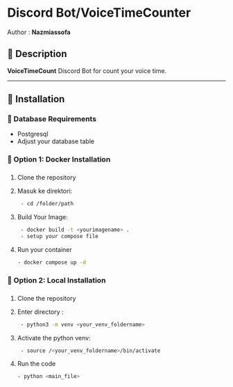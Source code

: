 # Discord Bot/VoiceTimeCounter

Author :
**Nazmiassofa**

## 📄 Description
**VoiceTimeCount** 
Discord Bot for count your voice time.

---

## 🚀 Installation

### 🔹 Database Requirements
   - Postgresql 
   - Adjust your database table


### 🔹 Option 1: Docker Installation
###

1. Clone the repository

2. Masuk ke direktori:
   ```bash
	- cd /folder/path

3. Build Your Image:
   ```bash
	- docker build -t <yourimagename> .
    - setup your compose file

4. Run your container
   ```bash
   - docker compose up -d

### 🔹 Option 2: Local Installation
###

1. Clone the repository

2. Enter directory :
   ```bash
	- python3 -m venv <your_venv_foldername>

3. Activate the python venv:
   ```bash
	- source /<your_venv_foldername>/bin/activate

4. Run the code
   ```bash
   - python <main_file>
